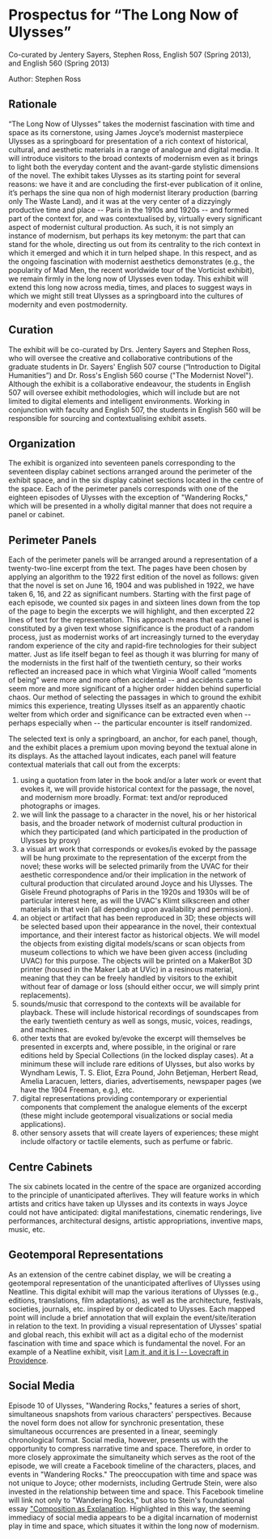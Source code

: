 # Prospectus for “The Long Now of Ulysses”

Co-curated by Jentery Sayers, Stephen Ross, English 507 (Spring 2013), and English 560 (Spring 2013)

Author: Stephen Ross 

## Rationale

“The Long Now of Ulysses” takes the modernist fascination with time and space as its cornerstone, using James Joyce’s modernist masterpiece Ulysses as a springboard for presentation of a rich context of historical, cultural, and aesthetic materials in a range of analogue and digital media. It will introduce visitors to the broad contexts of modernism even as it brings to light both the everyday content and the avant-garde stylistic dimensions of the novel. The exhibit takes Ulysses as its starting point for several reasons: we have it and are concluding the first-ever publication of it online, it’s perhaps the sine qua non of high modernist literary production (barring only The Waste Land), and it was at the very center of a dizzyingly productive time and place -- Paris in the 1910s and 1920s -- and formed part of the context for, and was contextualised by, virtually every significant aspect of modernist cultural production. As such, it is not simply an instance of modernism, but perhaps its key metonym: the part that can stand for the whole, directing us out from its centrality to the rich context in which it emerged and which it in turn helped shape. In this respect, and as the ongoing fascination with modernist aesthetics demonstrates (e.g., the popularity of Mad Men, the recent worldwide tour of the Vorticist exhibit), we remain firmly in the long now of Ulysses even today. This exhibit will extend this long now across media, times, and places to suggest ways in which we might still treat Ulysses as a springboard into the cultures of modernity and even postmodernity.  

## Curation

The exhibit will be co-curated by Drs. Jentery Sayers and Stephen Ross, who will oversee the creative and collaborative contributions of the graduate students in Dr. Sayers' English 507 course (“Introduction to Digital Humanities”) and Dr. Ross's English 560 course ("The Modernist Novel"). Although the exhibit is a collaborative endeavour, the students in English 507 will oversee exhibit methodologies, which will include but are not limited to digital elements and intelligent environments. Working in conjunction with faculty and English 507, the students in English 560 will be responsible for sourcing and contextualising exhibit assets. 

## Organization

The exhibit is organized into seventeen panels corresponding to the seventeen display cabinet sections arranged around the perimeter of the exhibit space, and in the six display cabinet sections located in the centre of the space. Each of the perimeter panels corresponds with one of the eighteen episodes of Ulysses with the exception of "Wandering Rocks," which will be presented in a wholly digital manner that does not require a panel or cabinet.  

## Perimeter Panels 

Each of the perimeter panels will be arranged around a representation of a  twenty-two-line excerpt from the text. The pages have been chosen by applying an algorithm to the 1922 first edition of the novel as follows: given that the novel is set on June 16, 1904 and was published in 1922, we have taken 6, 16, and 22 as significant numbers. Starting with the first page of each episode, we counted six pages in and sixteen lines down from the top of the page to begin the excerpts we will highlight, and then excerpted 22 lines of text for the representation. This approach means that each panel is constituted by a given text whose significance is the product of a random process, just as modernist works of art increasingly turned to the everyday random experience of the city and rapid-fire technologies for their subject matter. Just as life itself began to feel as though it was blurring for many of the modernists in the first half of the twentieth century, so their works reflected an increased pace in which what Virginia Woolf called “moments of being” were more and more often accidental -- and accidents came to seem more and more significant of a higher order hidden behind superficial chaos. Our method of selecting the passages in which to ground the exhibit mimics this experience, treating Ulysses itself as an apparently chaotic welter from which order and significance can be extracted even when -- perhaps especially when -- the particular encounter is itself randomized. 

The selected text is only a springboard, an anchor, for each panel, though, and the exhibit places a premium upon moving beyond the textual alone in its displays. As the attached layout indicates, each panel will feature contextual materials that call out from the excerpts: 

1. using a quotation from later in the book and/or a later work or event that evokes it, we will provide historical context for the passage, the novel, and modernism more broadly. Format: text and/or reproduced photographs or images. 
2. we will link the passage to a character in the novel, his or her historical basis, and the broader network of modernist cultural production in which they participated (and which participated in the production of Ulysses by proxy)
3. a visual art work that corresponds or evokes/is evoked by the passage will be hung proximate to the representation of the excerpt from the novel; these works will be selected primarily from the UVAC for their aesthetic correspondence and/or their implication in the network of cultural production that circulated around Joyce and his Ulysses. The Gisèle Freund photographs of Paris in the 1920s and 1930s will be of particular interest here, as will the UVAC's Klimt silkscreen and other materials in that vein (all depending upon availability and permission).  
4. an object or artifact that has been reproduced in 3D; these objects will be selected based upon their appearance in the novel, their contextual importance, and their interest factor as historical objects. We will model the objects from existing digital models/scans or scan objects from museum collections to which we have been given access (including UVAC) for this purpose. The objects will be printed on a MakerBot 3D printer (housed in the Maker Lab at UVic) in a resinous material, meaning that they can be freely handled by visitors to the exhibit without fear of damage or loss (should either occur, we will simply print replacements).  
5. sounds/music that correspond to the contexts will be available for playback. These will include historical recordings of soundscapes from the early twentieth century as well as songs, music, voices, readings, and machines. 
6. other texts that are evoked by/evoke the excerpt will themselves be presented in excerpts and, where possible, in the original or rare editions held by Special Collections (in the locked display cases). At a minimum these will include rare editions of Ulysses, but also works by Wyndham Lewis, T. S. Eliot, Ezra Pound, John Betjeman, Herbert Read, Amelia Laracuen, letters, diaries, advertisements, newspaper pages (we have the 1904 Freeman, e.g.), etc.
7. digital representations providing contemporary or experiential components that complement the analogue elements of the excerpt (these might include geotemporal visualizations or social media applications).
8. other sensory assets that will create layers of experiences; these might include olfactory or tactile elements, such as perfume or fabric.   

## Centre Cabinets

The six cabinets located in the centre of the space are organized according to the principle of unanticipated afterlives. They will feature works in which artists and critics have taken up Ulysses and its contexts in ways Joyce could not have anticipated: digital manifestations, cinematic renderings, live performances, architectural designs, artistic appropriations, inventive maps, music, etc. 

## Geotemporal Representations

As an extension of the centre cabinet display, we will be creating a geotemporal representation of the unanticipated afterlives of Ulysses using Neatline. This digital exhibit will map the various iterations of Ulysses (e.g., editions, translations, film adaptations), as well as the architecture, festivals, societies, journals, etc. inspired by or dedicated to Ulysses. Each mapped point will include a brief annotation that will explain the event/site/iteration in relation to the text. In providing a visual representation of Ulysses' spatial and global reach, this exhibit will act as a digital echo of the modernist fascination with time and space which is fundamental the novel. For an example of a Neatline exhibit, visit [I am it, and it is I -- Lovecraft in Providence](http://lovecraft.scholarslab.org/neatline-exhibits/show/lovecraft-in-providence/fullscreen).      

## Social Media

Episode 10 of Ulysses, "Wandering Rocks," features a series of short, simultaneous snapshots from various characters' perspectives. Because the novel form does not allow for synchronic presentation, these simultaneous occurrences are presented in a linear, seemingly chronological format. Social media, however, presents us with the opportunity to compress narrative time and space. Therefore, in order to more closely approximate the simultaneity which serves as the root of the episode, we will create a Facebook timeline of the characters, places, and events in "Wandering Rocks." The preoccupation with time and space was not unique to Joyce; other modernists, including Gertrude Stein, were also invested in the relationship between time and space. This Facebook timeline will link not only to "Wandering Rocks," but also to Stein's foundational essay ["Composition as Explanation](http://www.poetryfoundation.org/learning/essay/238702). Highlighted in this way, the seeming immediacy of social media appears to be a digital incarnation of modernist play in time and space, which situates it within the long now of modernism. 
